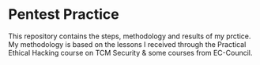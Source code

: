 # Pentest Practice
This repository contains the steps, methodology and results of my prctice.
My methodology is based on the lessons I received through the Practical Ethical Hacking course on TCM Security & some courses from EC-Council.

